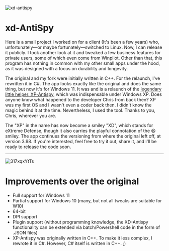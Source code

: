 ![xd-antispy](https://github.com/builtbybel/xd-AntiSpy/assets/57478606/ba1864f8-37a4-41c8-856c-9c16230f8faa)

# xd-AntiSpy
Here is a small project I worked on for a client (It's been a few years) who, unfortunately—or maybe fortunately—switched to Linux. Now, I can release it publicly. I took another look at it and tweaked a few business features for private users, some of which even come from Winpilot. Other than that, this program has nothing in common with my other small apps under the hood, as it was designed with a focus on durability and longevity.

The original and my fork were initially written in C++. For the relaunch, I've rewritten it in C#. The app looks exactly like the original and does the same thing, but now it's for Windows 11. It was and is a relaunch of the [legendary little helper, XP-Antispy](https://xp-antispy.org/en/), which was indispensable under Windows XP. Does anyone know what happened to the developer Chris from back then? XP was my first OS and I wasn't even a coder back then. I didn't know the magic behind it at the time. Nevertheless, I used the tool. Thanks to you, Chris, wherever you are.

The "XP" in the name has now become a smiley "XD", which stands for eXtreme Defense, though it also carries the playful connotation of the 😆 smiley. The app continues the versioning from where the original left off, at version 3.98. If you're interested, feel free to try it out, share it, and I'll be ready to release the code soon.


---

![317xqxYtTs](https://github.com/builtbybel/xd-AntiSpy/assets/57478606/6a4d9111-afb5-417e-b4f7-60da6d999f13)

# Improvements over the original
- Full support for Windows 11
- Partial support for Windows 10 (many, but not all tweaks are suitable for W10)
- 64-bit
- DPI support
- Plugin support (without programming knowledge, the XD-Antispy functionality can be extended via batch/Powershell code in the form of .JSON files)
- XP-Antispy was originally written in C++. To make it less complex, I rewrote it in C#. However, C# itself is written in C++. ;)


